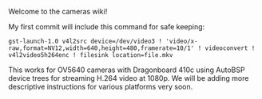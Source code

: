 Welcome to the cameras wiki!

My first commit will include this command for safe keeping:


`gst-launch-1.0 v4l2src device=/dev/video3 ! 'video/x-raw,format=NV12,width=640,height=480,framerate=10/1' ! videoconvert ! v4l2video5h264enc ! filesink location=file.mkv`

This works for OV5640 cameras with Dragonboard 410c using AutoBSP device trees for streaming H.264 video at 1080p.  We will be adding more descriptive instructions for various platforms very soon.